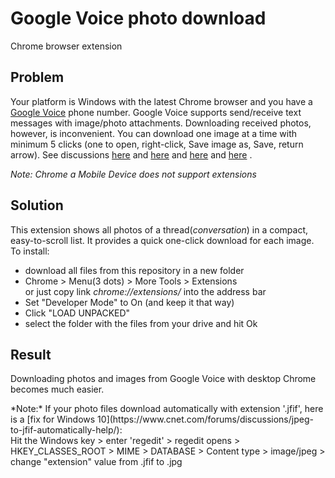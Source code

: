 Google Voice photo download
=====================
Chrome browser extension

## Problem
Your platform is Windows with the latest Chrome browser and you have a [Google Voice](https://voice.google.com/messages) phone number.
Google Voice supports send/receive text messages with image/photo attachments. Downloading received photos, however, is inconvenient. You can download one image at a time with minimum 5 clicks (one to open, right-click, Save image as, Save, return arrow).
See discussions 
[here](https://productforums.google.com/forum/#!topic/voice/1jWD3JB9p-E) and
[here](https://productforums.google.com/forum/#!topic/voice/6AB1v7nryTY) and
[here](https://productforums.google.com/forum/#!topic/voice/o0SaZtTsXtk) and
[here](https://productforums.google.com/forum/#!topic/voice/O-R0duG2Xjo)
.

*Note: Chrome a Mobile Device does not support extensions* 

## Solution

This extension shows all photos of a thread(*conversation*) in a compact, easy-to-scroll list. It provides a quick one-click download for each image.
To install:
 * download all files from this repository in a new folder
 * Chrome > Menu(3 dots) > More Tools > Extensions <br />
	or just copy link *chrome://extensions/* into the address bar
 * Set "Developer Mode" to On (and keep it that way)
 * Click "LOAD UNPACKED" 
 * select the folder with the files from your drive and hit Ok

## Result

Downloading photos and images from Google Voice with desktop Chrome becomes much easier.
<p>
*Note:* If your photo files download automatically with extension '.jfif', here is a [fix for Windows 10](https://www.cnet.com/forums/discussions/jpeg-to-jfif-automatically-help/):
<br />
Hit the Windows key > enter 'regedit' > regedit opens > HKEY_CLASSES_ROOT > MIME > DATABASE > Content type > image/jpeg > change "extension" value from .jfif to .jpg
</p>
&emsp;
